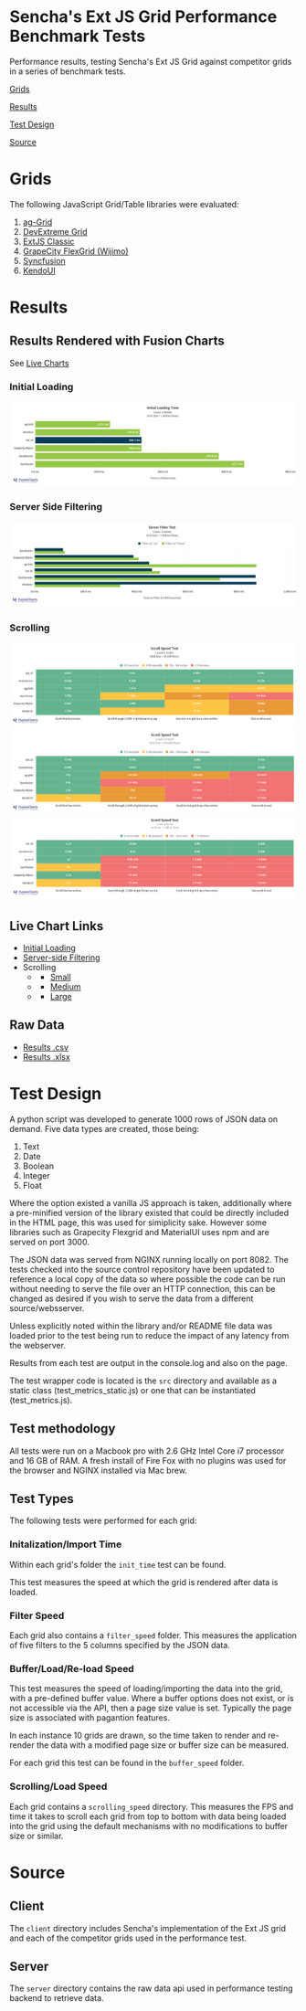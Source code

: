 # Sencha's Ext JS Grid Performance Benchmark Tests

Performance results, testing Sencha's Ext JS Grid against competitor grids in a series of benchmark tests.

[Grids](#Grids)

[Results](#Results)

[Test Design](#Test-Design)

[Source](#Source)

# Grids
The following JavaScript Grid/Table libraries were evaluated:

1. [ag-Grid](https://www.ag-grid.com/)
2. [DevExtreme Grid](https://js.devexpress.com/Overview/DataGrid/)
3. [ExtJS Classic](https://docs.sencha.com/extjs/7.2.0/classic/Ext.grid.Panel.html)
4. [GrapeCity FlexGrid (Wijimo)](https://www.grapecity.com/wijmo-flexgrid)
5. [Syncfusion](https://www.syncfusion.com/javascript-ui-controls/js-data-grid)
6. [KendoUI](https://demos.telerik.com/kendo-ui/grid/index?_ga=2.243489477.1357119994.1584889528-1295651737.1584889528)

# Results

## Results Rendered with Fusion Charts
See [Live Charts](https://github.com/sencha/extjs-grid-performance#live-chart-links)
### Initial Loading
![alt text](./results/charts/intial_load_fc.png)

### Server Side Filtering
![alt text](./results/charts/server_side_filtering_fc.png)

### Scrolling
![alt text](./results/charts/scroll_small.png)
![alt text](./results/charts/scroll_medium.png)
![alt text](./results/charts/scroll_large.png)

## Live Chart Links
* [Initial Loading](https://static.fusioncharts.com/sencha/initial-load-time.html)
* [Server-side Filtering](https://static.fusioncharts.com/sencha/server-filter-test.html)
* Scrolling
    * * [Small](https://static.fusioncharts.com/sencha/scroll-time-small.html)
    * * [Medium](https://static.fusioncharts.com/sencha/scroll-time-mid.html)
    * * [Large](https://static.fusioncharts.com/sencha/scroll-time-large.html)

## Raw Data

* [Results .csv](https://github.com/sencha/extjs-grid-performance/blob/master/results/Grid_Performance_Benchmark_Results_CSV.csv)
* [Results .xlsx](https://github.com/sencha/extjs-grid-performance/blob/master/results/Grid_Performance_Benchmark_Results_XLS.xlsx.cpgz)

# Test Design

A python script was developed to generate 1000 rows of JSON data on demand. Five data types are created, those being:

1. Text
2. Date
3. Boolean
4. Integer
5. Float

Where the option existed a vanilla JS approach is taken, additionally where a pre-minified version of the library existed that could be directly included
in the HTML page, this was used for simiplicity sake. However some libraries such as Grapecity Flexgrid and MaterialUI uses npm and are served on port 3000.

The JSON data was served from NGINX running locally on port 8082. The tests checked into the source control repository have been updated to
reference a local copy of the data so where possible the code can be run without needing to serve the file over an HTTP connection, this can be changed as desired if you wish to serve
the data from a different source/websserver.

Unless explicitly noted within the library and/or README file data was loaded prior to the test being run to reduce the impact of any latency from the webserver.

Results from each test are output in the console.log and also on the page.

The test wrapper code is located is the `src` directory and available as a static class (test_metrics_static.js) or one that can be instantiated (test_metrics.js).

## Test methodology

All tests were run on a Macbook pro with 2.6 GHz Intel Core i7 processor and 16 GB of RAM. A fresh install of Fire Fox with no plugins was used for the browser and NGINX installed via Mac brew.


## Test Types

The following tests were performed for each grid:

### Initalization/Import Time

Within each grid's folder the `init_time` test can be found.

This test measures the speed at which the grid is rendered after data is loaded.

### Filter Speed

Each grid also contains a `filter_speed` folder. This measures the application of
five filters to the 5 columns specified by the JSON data.


### Buffer/Load/Re-load Speed

This test measures the speed of loading/importing the data into the grid, with a pre-defined buffer value.
Where a buffer options does not exist, or is not accessible via the API, then a page size value is set. Typically the page size is associated with pagantion features.

In each instance 10 grids are drawn, so the time taken to render and re-render the data with a modified
page size or buffer size can be measured.

For each grid this test can be found in the `buffer_speed` folder.


### Scrolling/Load Speed

Each grid contains a `scrolling_speed` directory. This measures the FPS and time it takes to scroll each grid from top to bottom with data being loaded into the grid using the default
mechanisms with no modifications to buffer size or similar.

# Source

## Client
The `client` directory includes Sencha's implementation of the Ext JS grid and each of the competitor grids used in the performance test. 

## Server
The `server` directory contains the raw data api used in performance testing backend to retrieve data. 




